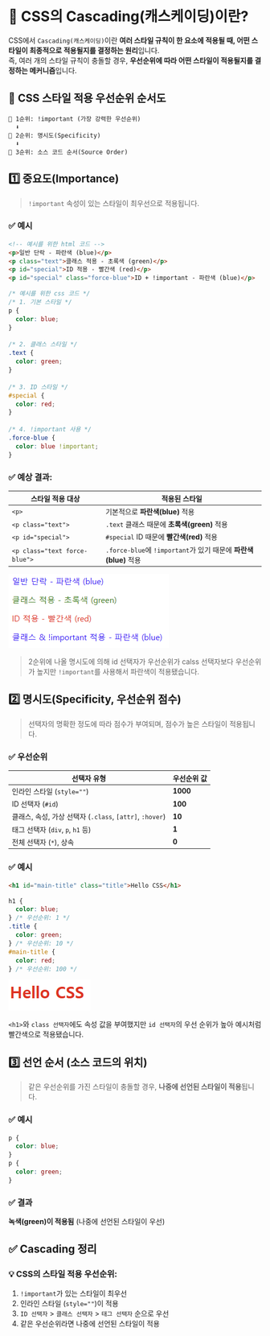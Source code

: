 # 🎨 CSS의 Cascading(캐스케이딩)이란?

CSS에서 `Cascading(캐스케이딩)`이란 **여러 스타일 규칙이 한 요소에 적용될 때, 어떤 스타일이 최종적으로 적용될지를 결정하는 원리**입니다.<br/>
즉, 여러 개의 스타일 규칙이 충돌할 경우, **우선순위에 따라 어떤 스타일이 적용될지를 결정하는 메커니즘**입니다.

## 📌 CSS 스타일 적용 우선순위 순서도

```plaintext
📌 1순위: !important (가장 강력한 우선순위)
  ⬇
📌 2순위: 명시도(Specificity)
  ⬇
📌 3순위: 소스 코드 순서(Source Order)
```

## 1️⃣ 중요도(Importance)

> `!important` 속성이 있는 스타일이 최우선으로 적용됩니다.

### ✅ 예시

```html
<!-- 예시를 위한 html 코드 -->
<p>일반 단락 - 파란색 (blue)</p>
<p class="text">클래스 적용 - 초록색 (green)</p>
<p id="special">ID 적용 - 빨간색 (red)</p>
<p id="special" class="force-blue">ID + !important - 파란색 (blue)</p>
```

```css
/* 예시를 위한 css 코드 */
/* 1. 기본 스타일 */
p {
  color: blue;
}

/* 2. 클래스 스타일 */
.text {
  color: green;
}

/* 3. ID 스타일 */
#special {
  color: red;
}

/* 4. !important 사용 */
.force-blue {
  color: blue !important;
}
```

### ✅ 예상 결과:

| 스타일 적용 대상              | 적용된 스타일                                                    |
| ----------------------------- | ---------------------------------------------------------------- |
| `<p>`                         | 기본적으로 **파란색(blue)** 적용                                 |
| `<p class="text">`            | `.text` 클래스 때문에 **초록색(green)** 적용                     |
| `<p id="special">`            | `#special` ID 때문에 **빨간색(red)** 적용                        |
| `<p class="text force-blue">` | `.force-blue`에 `!important`가 있기 때문에 **파란색(blue)** 적용 |

![!important 예시](../img/03/01.png)

> 2순위에 나올 명시도에 의해 id 선택자가 우선순위가 calss 선택자보다 우선순위가 높지만 `!important`를 사용해서 파란색이 적용됐습니다.

## 2️⃣ 명시도(Specificity, 우선순위 점수)

> 선택자의 명확한 정도에 따라 점수가 부여되며, 점수가 높은 스타일이 적용됩니다.

### ✅ 우선순위

| 선택자 유형                                              | 우선순위 값 |
| -------------------------------------------------------- | ----------- |
| 인라인 스타일 (`style=""`)                               | **1000**    |
| ID 선택자 (`#id`)                                        | **100**     |
| 클래스, 속성, 가상 선택자 (`.class`, `[attr]`, `:hover`) | **10**      |
| 태그 선택자 (`div`, `p`, `h1` 등)                        | **1**       |
| 전체 선택자 (`*`), 상속                                  | **0**       |

### ✅ 예시

```html
<h1 id="main-title" class="title">Hello CSS</h1>
```

```css
h1 {
  color: blue;
} /* 우선순위: 1 */
.title {
  color: green;
} /* 우선순위: 10 */
#main-title {
  color: red;
} /* 우선순위: 100 */
```

![명시도 예시](../img/03/02.png)

`<h1>`와 `class 선택자`에도 속성 값을 부여했지만 `id 선택자`의 우선 순위가 높아 예시처럼 빨간색으로 적용됐습니다.

## 3️⃣ 선언 순서 (소스 코드의 위치)

> 같은 우선순위를 가진 스타일이 충돌할 경우, **나중에 선언된 스타일이 적용**됩니다.

### ✅ 예시

```css
p {
  color: blue;
}
p {
  color: green;
}
```

### ✅ 결과

**녹색(green)이 적용됨** (나중에 선언된 스타일이 우선)

## ✅ Cascading 정리

### 💡 CSS의 스타일 적용 우선순위:

1. `!important`가 있는 스타일이 최우선
2. 인라인 스타일 (`style=""`)이 적용
3. `ID 선택자` > `클래스 선택자` > `태그 선택자` 순으로 우선
4. 같은 우선순위라면 나중에 선언된 스타일이 적용
